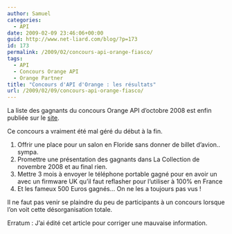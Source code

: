 ```yaml
---
author: Samuel
categories:
  - API
date: 2009-02-09 23:46:06+00:00
guid: http://www.net-liard.com/blog/?p=173
id: 173
permalink: /2009/02/concours-api-orange-fiasco/
tags:
  - API
  - Concours Orange API
  - Orange Partner
title: "Concours d'API d'Orange : les résultats"
url: /2009/02/09/concours-api-orange-fiasco/
---
```


La liste des gagnants du concours Orange API d&#8217;octobre 2008 est enfin publiée sur le [site](http://www.orangepartner.com/site/enuk/news/challenges/p_orange_api_contest.jsp).

Ce concours a vraiment été mal géré du début à la fin.

  1. Offrir une place pour un salon en Floride sans donner de billet d&#8217;avion.. sympa.
  2. Promettre une présentation des gagnants dans La Collection de novembre 2008 et au final rien.
  3. Mettre 3 mois à envoyer le téléphone portable gagné pour en avoir un avec un firmware UK qu&#8217;il faut reflasher pour l&#8217;utiliser à 100% en France
  4. Et les fameux 500 Euros gagnés&#8230; On ne les a toujours pas vus !

Il ne faut pas venir se plaindre du peu de participants à un concours lorsque l&#8217;on voit cette désorganisation totale.

Erratum : J&#8217;ai édité cet article pour corriger une mauvaise information.